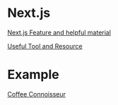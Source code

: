 # Next.js

[Next.js Feature and helpful material](https://github.com/kim-hyunjin/hello-nextjs/blob/main/discover-coffee-stores/notes/helpful_material.md)

[Useful Tool and Resource](https://github.com/kim-hyunjin/hello-nextjs/blob/main/discover-coffee-stores/notes/useful_resource.md)

# Example
[Coffee Connoisseur](https://discover-coffee-stores-green-nine.vercel.app/)

